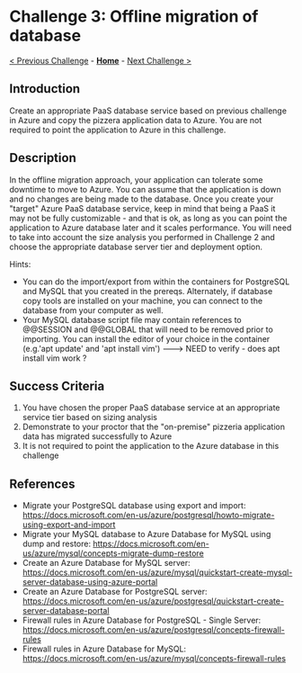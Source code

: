 # Challenge 3: Offline migration of database

[< Previous Challenge](./02-size-analysis.md) - **[Home](../README.md)** - [Next Challenge >](./04-offline-cutover-validation.md)

## Introduction

Create an appropriate PaaS database service based on previous challenge in Azure and copy the pizzera application data to Azure. 
You are not required to point the application to Azure in this challenge.

## Description

In the offline migration approach, your application can tolerate some downtime to move to Azure. You can assume that the application is down and no changes are being made to the database. Once you create your "target" Azure PaaS database service, keep in mind that being a PaaS it may not be fully customizable - and that is ok, as long as you can point the application to Azure database later and it scales performance. You will need to take into account the size analysis you performed in Challenge 2 and choose the appropriate database server tier and deployment option. 

Hints: 
* You can do the import/export from within the containers for PostgreSQL and MySQL that you created in the prereqs. Alternately, if database copy tools are installed on your machine, you can connect to the database from your computer as well. 
* Your MySQL database script file may contain references to @@SESSION and @@GLOBAL that will need to be removed prior to importing. You can install the editor of your choice in the container (e.g.'apt update' and 'apt install vim') ---> NEED to verify - does apt install vim work ?

## Success Criteria

1. You have chosen the proper PaaS database service at an appropriate service tier based on sizing analysis
1. Demonstrate to your proctor that the "on-premise" pizzeria application data has migrated successfully to Azure
1. It is not required to  point the application to the Azure database in this challenge

## References
* Migrate your PostgreSQL database using export and import: https://docs.microsoft.com/en-us/azure/postgresql/howto-migrate-using-export-and-import
* Migrate your MySQL database to Azure Database for MySQL using dump and restore: https://docs.microsoft.com/en-us/azure/mysql/concepts-migrate-dump-restore
* Create an Azure Database for MySQL server: https://docs.microsoft.com/en-us/azure/mysql/quickstart-create-mysql-server-database-using-azure-portal
* Create an Azure Database for PostgreSQL server: https://docs.microsoft.com/en-us/azure/postgresql/quickstart-create-server-database-portal
* Firewall rules in Azure Database for PostgreSQL - Single Server: https://docs.microsoft.com/en-us/azure/postgresql/concepts-firewall-rules 
* Firewall rules in Azure Database for MySQL: https://docs.microsoft.com/en-us/azure/mysql/concepts-firewall-rules 
